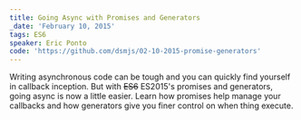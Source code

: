 ```yaml
---
title: Going Async with Promises and Generators
_date: 'February 10, 2015'
tags: ES6
speaker: Eric Ponto
code: 'https://github.com/dsmjs/02-10-2015-promise-generators'
---
```


Writing asynchronous code can be tough and you can quickly find yourself in callback inception. But with <s>ES6</s> ES2015's promises and generators, going async is now a little easier. Learn how promises help manage your callbacks and how generators give you finer control on when thing execute.
